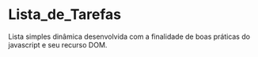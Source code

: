 # Lista_de_Tarefas

Lista simples dinâmica desenvolvida com a finalidade de boas práticas do javascript e seu recurso DOM.
